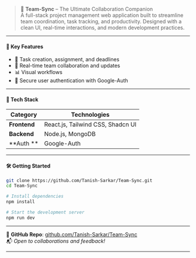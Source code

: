 
> 🚀 **Team-Sync** – The Ultimate Collaboration Companion  
> A full-stack project management web application built to streamline team coordination, task tracking, and productivity. Designed with a clean UI, real-time interactions, and modern development practices.

---

#### 🌟 **Key Features**
- 📅 Task creation, assignment, and deadlines
- 👥 Real-time team collaboration and updates
- 📊 Visual workflows 
- 🔐 Secure user authentication with Google-Auth


---

#### 🧠 **Tech Stack**

| Category        | Technologies |
|----------------|--------------|
| **Frontend**    | React.js, Tailwind CSS, Shadcn UI |
| **Backend**     | Node.js, MongoDB |
| **Auth **       |Google-Auth |

---

#### 🛠 **Getting Started**

```bash
git clone https://github.com/Tanish-Sarkar/Team-Sync.git
cd Team-Sync

# Install dependencies
npm install

# Start the development server
npm run dev
```

---

🔗 **GitHub Repo**: [github.com/Tanish-Sarkar/Team-Sync](https://github.com/Tanish-Sarkar/Team-Sync)  
📬 *Open to collaborations and feedback!*

---
